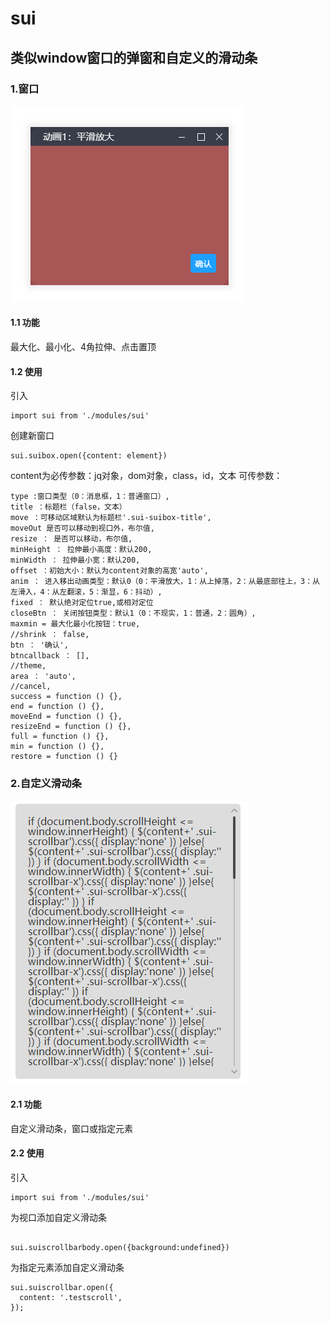 # sui
## 类似window窗口的弹窗和自定义的滑动条

### 1.窗口
![Image text](./img/window.PNG)
#### 1.1 功能
最大化、最小化、4角拉伸、点击置顶
#### 1.2 使用
引入
```
import sui from './modules/sui'
```
创建新窗口
```
sui.suibox.open({content: element}) 
```
content为必传参数：jq对象，dom对象，class，id，文本
可传参数：
```
type :窗口类型（0：消息框，1：普通窗口）,
title ：标题栏（false，文本）
move ：可移动区域默认为标题栏'.sui-suibox-title',
moveOut 是否可以移动到视口外，布尔值,
resize ： 是否可以移动，布尔值,
minHeight ： 拉伸最小高度：默认200,
minWidth ： 拉伸最小宽：默认200,
offset ：初始大小：默认为content对象的高宽'auto',
anim ： 进入移出动画类型：默认0（0：平滑放大，1：从上掉落，2：从最底部往上，3：从左滑入，4：从左翻滚，5：渐显，6：抖动）,
fixed ： 默认绝对定位true,或相对定位
closeBtn ： 关闭按钮类型：默认1（0：不现实，1：普通，2：圆角）,
maxmin = 最大化最小化按钮：true,
//shrink ： false,
btn ： '确认',
btncallback ： [],
//theme,
area ： 'auto',
//cancel,
success = function () {},
end = function () {},
moveEnd = function () {},
resizeEnd = function () {},
full = function () {},
min = function () {},
restore = function () {}
```
### 2.自定义滑动条
![Image text](./img/scrollbar.PNG)
#### 2.1 功能
自定义滑动条，窗口或指定元素
#### 2.2 使用
引入
```
import sui from './modules/sui'
```
为视口添加自定义滑动条
```

sui.suiscrollbarbody.open({background:undefined})
````
为指定元素添加自定义滑动条
```
sui.suiscrollbar.open({
  content: '.testscroll',
});
```
